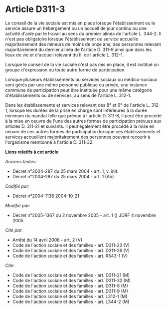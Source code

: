 # Article D311-3

Le conseil de la vie sociale est mis en place lorsque l'établissement ou le service assure un hébergement ou un accueil de
jour continu ou une activité d'aide par le travail au sens du premier alinéa de l'article L. 344-2. Il n'est pas obligatoire
lorsque l'établissement ou service accueille majoritairement des mineurs de moins de onze ans, des personnes relevant
majoritairement du dernier alinéa de l'article D. 311-9 ainsi que dans les lieux de vie et d'accueil relevant du III de
l'article L. 312-1.

Lorsque le conseil de la vie sociale n'est pas mis en place, il est institué un groupe d'expression ou toute autre forme de
participation.

Lorsque plusieurs établissements ou services sociaux ou médico-sociaux sont gérés par une même personne publique ou privée,
une instance commune de participation peut être instituée pour une même catégorie d'établissements ou de services, au sens de
l'article L. 312-1.

Dans les établissements et services relevant des 8° et 9° de l'article L. 312-1, lorsque les durées de la prise en charge
sont inférieures à la durée minimum du mandat telle que prévue à l'article D. 311-8, il peut être procédé à la mise en oeuvre
de l'une des autres formes de participation prévues aux articles D. 311-21 et suivants. Il peut également être procédé à la
mise en oeuvre de ces autres formes de participation lorsque ces établissements et services accueillent majoritairement des
personnes pouvant recourir à l'organisme mentionné à l'article D. 311-32.

**Liens relatifs à cet article**

_Anciens textes_:

  - Décret n°2004-287 du 25 mars 2004 - art. 1, v. init.
  - Décret n°2004-287 du 25 mars 2004 - art. 1 (Ab)

_Codifié par_:

  - Décret n°2004-1136 2004-10-21

_Modifié par_:

  - Décret n°2005-1367 du 2 novembre 2005 - art. 1 () JORF 4 novembre 2005

_Cité par_:

  - Arrêté du 14 avril 2008 - art. 2 (V)
  - Code de l'action sociale et des familles - art. D311-23 (V)
  - Code de l'action sociale et des familles - art. D311-26 (V)
  - Code de l'action sociale et des familles - art. R543-1 (V)

_Cite_:

  - Code de l'action sociale et des familles - art. D311-21 (M)
  - Code de l'action sociale et des familles - art. D311-32 (M)
  - Code de l'action sociale et des familles - art. D311-8 (M)
  - Code de l'action sociale et des familles - art. D311-9 (M)
  - Code de l'action sociale et des familles - art. L312-1 (M)
  - Code de l'action sociale et des familles - art. L344-2 (M)
